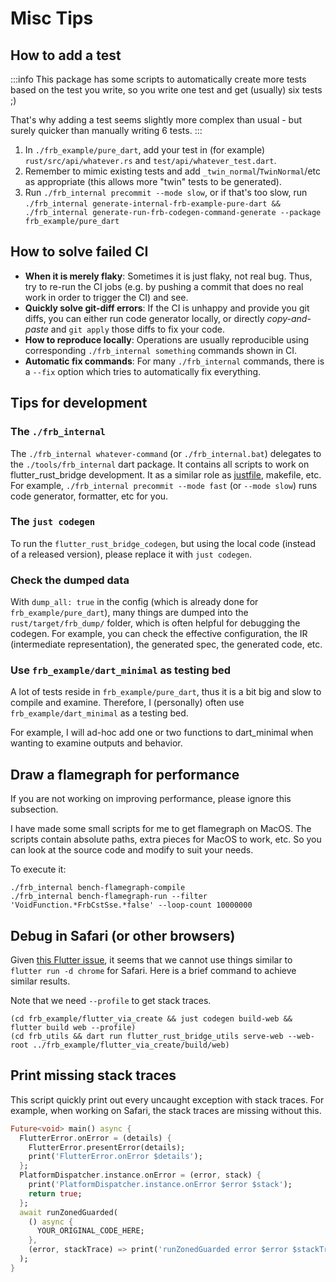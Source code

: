 # Misc Tips

## How to add a test

:::info
This package has some scripts to automatically create more tests based on the test you write,
so you write one test and get (usually) six tests ;)

That's why adding a test seems slightly more complex than usual - but surely quicker than manually writing 6 tests.
:::

1. In `./frb_example/pure_dart`,
add your test in (for example) `rust/src/api/whatever.rs` and `test/api/whatever_test.dart`.
2. Remember to mimic existing tests and add `_twin_normal`/`TwinNormal`/etc as appropriate (this allows more "twin" tests to be generated).
3. Run `./frb_internal precommit --mode slow`, or if that's too slow,
run `./frb_internal generate-internal-frb-example-pure-dart && ./frb_internal generate-run-frb-codegen-command-generate --package frb_example/pure_dart`

## How to solve failed CI

* **When it is merely flaky**: Sometimes it is just flaky, not real bug. Thus, try to re-run the CI jobs
(e.g. by pushing a commit that does no real work in order to trigger the CI) and see.
* **Quickly solve git-diff errors**: If the CI is unhappy and provide you git diffs,
you can either run code generator locally, or directly *copy-and-paste* and `git apply` those diffs to fix your code.
* **How to reproduce locally**: Operations are usually reproducible using corresponding `./frb_internal something` commands shown in CI.
* **Automatic fix commands**: For many `./frb_internal` commands, there is a `--fix` option which tries to automatically fix everything.

## Tips for development

### The `./frb_internal`

The `./frb_internal whatever-command` (or `./frb_internal.bat`) delegates to the `./tools/frb_internal` dart package.
It contains all scripts to work on flutter_rust_bridge development.
It as a similar role as [justfile](https://github.com/casey/just/blob/master/justfile), makefile, etc.
For example, `./frb_internal precommit --mode fast` (or `--mode slow`) runs code generator, formatter, etc for you.

### The `just codegen`

To run the `flutter_rust_bridge_codegen`, but using the local code (instead of a released version),
please replace it with `just codegen`.

### Check the dumped data

With `dump_all: true` in the config (which is already done for `frb_example/pure_dart`),
many things are dumped into the `rust/target/frb_dump/` folder,
which is often helpful for debugging the codegen.
For example, you can check the effective configuration, the IR (intermediate representation),
the generated spec, the generated code, etc.

### Use `frb_example/dart_minimal` as testing bed

A lot of tests reside in `frb_example/pure_dart`, thus it is a bit big and slow to compile and examine.
Therefore, I (personally) often use `frb_example/dart_minimal` as a testing bed.

For example, I will ad-hoc add one or two functions to dart_minimal when wanting to examine outputs and behavior.

## Draw a flamegraph for performance

If you are not working on improving performance, please ignore this subsection.

I have made some small scripts for me to get flamegraph on MacOS.
The scripts contain absolute paths, extra pieces for MacOS to work, etc.
So you can look at the source code and modify to suit your needs.

To execute it:

```shell
./frb_internal bench-flamegraph-compile
./frb_internal bench-flamegraph-run --filter 'VoidFunction.*FrbCstSse.*false' --loop-count 10000000
```

## Debug in Safari (or other browsers)

Given [this Flutter issue](https://github.com/flutter/flutter/issues/55323),
it seems that we cannot use things similar to `flutter run -d chrome` for Safari.
Here is a brief command to achieve similar results.

Note that we need `--profile` to get stack traces.

```shell
(cd frb_example/flutter_via_create && just codegen build-web && flutter build web --profile)
(cd frb_utils && dart run flutter_rust_bridge_utils serve-web --web-root ../frb_example/flutter_via_create/build/web)
```

## Print missing stack traces

This script quickly print out every uncaught exception with stack traces.
For example, when working on Safari, the stack traces are missing without this.

```dart
Future<void> main() async {
  FlutterError.onError = (details) {
    FlutterError.presentError(details);
    print('FlutterError.onError $details');
  };
  PlatformDispatcher.instance.onError = (error, stack) {
    print('PlatformDispatcher.instance.onError $error $stack');
    return true;
  };
  await runZonedGuarded(
    () async {
      YOUR_ORIGINAL_CODE_HERE;
    },
    (error, stackTrace) => print('runZonedGuarded error $error $stackTrace'),
  );
}
```
